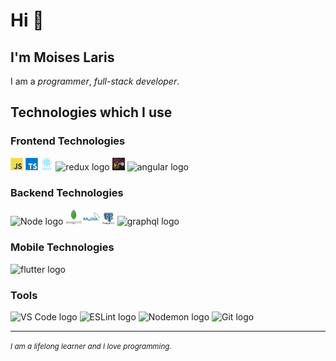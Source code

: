 # Hi 👋

## I'm Moises Laris

I am a _programmer_, _full-stack developer_.

## Technologies which I use

### Frontend Technologies

<div>
  <img src ="https://raw.githubusercontent.com/devicons/devicon/master/icons/javascript/javascript-original.svg" alt="JavaScript logo" width="4%" title='JavaScript'/>
  <img src ="https://raw.githubusercontent.com/devicons/devicon/master/icons/typescript/typescript-original.svg" alt="Typescript logo" width="4%" title='Typescript'/>
  <img src ="https://raw.githubusercontent.com/devicons/devicon/master/icons/react/react-original-wordmark.svg" alt="react logo" width="4%" title='React'/>
  <img src ="https://cdn.worldvectorlogo.com/logos/redux.svg" alt="redux logo" width="4%" title='Redux'/>
  <img src ="https://raw.githubusercontent.com/github/explore/990a9efe0b9529eca38ca9e081bc7a97b18dff45/topics/zustand/zustand.png" alt="zustand logo" width="4%" title='Zustand'/>
  <img src ="https://angular.io/assets/images/logos/angular/angular.svg" alt="angular logo" width="4.3%" title='Angular'/>  
<div> 

### Backend Technologies

<div>
  <img src ="https://www.openxcell.com/wp-content/uploads/2021/11/nodejs-inner.png" alt="Node logo" width="5%" title='Nodejs'/>
  <img src ="https://raw.githubusercontent.com/devicons/devicon/master/icons/mongodb/mongodb-original-wordmark.svg" alt="D3 logo" width="5%" title='MongoDB'/>
  <img src ="https://raw.githubusercontent.com/devicons/devicon/6910f0503efdd315c8f9b858234310c06e04d9c0/icons/mysql/mysql-plain-wordmark.svg" alt="mysql logo" width="5%" title='MYSQL'/>
  <img src ="https://raw.githubusercontent.com/devicons/devicon/master/icons/postgresql/postgresql-original-wordmark.svg" alt="postgres logo" width="4%" title='postgres'/>
  <img src ="https://www.vectorlogo.zone/logos/graphql/graphql-icon.svg" alt="graphql logo" width="4%" title='GraphQL'/>
</div>
  
### Mobile Technologies

<div>
  <img src ="https://www.vectorlogo.zone/logos/flutterio/flutterio-icon.svg" alt="flutter logo" width="4%" title="flutter"/>
</div>

### Tools

<div>
  <img src ="https://upload.wikimedia.org/wikipedia/commons/thumb/9/9a/Visual_Studio_Code_1.35_icon.svg/240px-Visual_Studio_Code_1.35_icon.svg.png" alt="VS Code logo" width="4%" title='Visual Studio Code'/>
  <img src ="https://upload.wikimedia.org/wikipedia/commons/thumb/e/e3/ESLint_logo.svg/324px-ESLint_logo.svg.png" alt="ESLint logo" width="5%" title='ESLint'/>
  <img src ="https://cdn.worldvectorlogo.com/logos/nodemon.svg" alt="Nodemon logo" width="4%" title='Nodemon'/>
  <img src ="https://www.vectorlogo.zone/logos/git-scm/git-scm-icon.svg" alt="Git logo" width="4.3%" title='Git'/>
</div>
  
---
<small> _I am a lifelong learner and I love programming._ </small>
